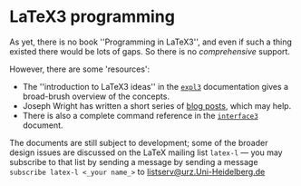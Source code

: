 # LaTeX3 programming


As yet, there is no book ''Programming in LaTeX3'', and even if
such a thing existed there would be lots of gaps.  So there is no
_comprehensive_ support.


However, there are some 'resources':
  

-  The ''introduction to LaTeX3 ideas'' in the [`expl3`](http://ctan.org/pkg/expl3)
    documentation gives a broad-brush overview of the concepts.
-  Joseph Wright has written a short series of 
    [blog posts](http://www.texdev.net/index.php?s=programming+latex3),
    which may help.
-  There is also a complete command reference in the
    [`interface3`](http://ctan.org/pkg/interface3) document.




The documents are still subject to development; some of the broader
design issues are discussed on the LaTeX mailing list
`latex-l`&nbsp;&mdash; you may subscribe to that list by sending a
message by sending a message
  `subscribe latex-l <_your name_>`
to <a href="mailto:listserv@urz.Uni-Heidelberg.de">listserv@urz.Uni-Heidelberg.de</a>


